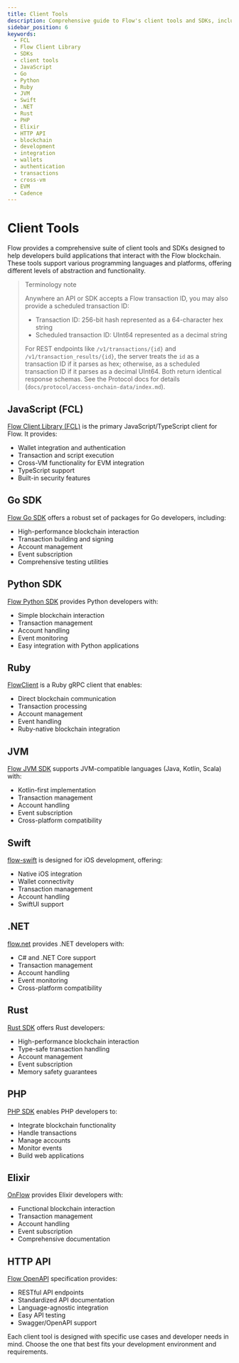 ```yaml
---
title: Client Tools
description: Comprehensive guide to Flow's client tools and SDKs, including FCL-JS, Go SDK, and various language-specific implementations for interacting with the Flow blockchain.
sidebar_position: 6
keywords:
  - FCL
  - Flow Client Library
  - SDKs
  - client tools
  - JavaScript
  - Go
  - Python
  - Ruby
  - JVM
  - Swift
  - .NET
  - Rust
  - PHP
  - Elixir
  - HTTP API
  - blockchain
  - development
  - integration
  - wallets
  - authentication
  - transactions
  - cross-vm
  - EVM
  - Cadence
---
```


# Client Tools

Flow provides a comprehensive suite of client tools and SDKs designed to help developers build applications that interact with the Flow blockchain. These tools support various programming languages and platforms, offering different levels of abstraction and functionality.

> Terminology note
>
> Anywhere an API or SDK accepts a Flow transaction ID, you may also provide a scheduled transaction ID:
> - Transaction ID: 256-bit hash represented as a 64-character hex string
> - Scheduled transaction ID: UInt64 represented as a decimal string
> 
> For REST endpoints like `/v1/transactions/{id}` and `/v1/transaction_results/{id}`, the server treats the `id` as a transaction ID if it parses as hex; otherwise, as a scheduled transaction ID if it parses as a decimal UInt64. Both return identical response schemas. See the Protocol docs for details (`docs/protocol/access-onchain-data/index.md`).

## JavaScript (FCL)

[Flow Client Library (FCL)] is the primary JavaScript/TypeScript client for Flow. It provides:

- Wallet integration and authentication
- Transaction and script execution
- Cross-VM functionality for EVM integration
- TypeScript support
- Built-in security features

## Go SDK

[Flow Go SDK] offers a robust set of packages for Go developers, including:

- High-performance blockchain interaction
- Transaction building and signing
- Account management
- Event subscription
- Comprehensive testing utilities

## Python SDK

[Flow Python SDK] provides Python developers with:

- Simple blockchain interaction
- Transaction management
- Account handling
- Event monitoring
- Easy integration with Python applications

## Ruby

[FlowClient] is a Ruby gRPC client that enables:

- Direct blockchain communication
- Transaction processing
- Account management
- Event handling
- Ruby-native blockchain integration

## JVM

[Flow JVM SDK] supports JVM-compatible languages (Java, Kotlin, Scala) with:

- Kotlin-first implementation
- Transaction management
- Account handling
- Event subscription
- Cross-platform compatibility

## Swift

[flow-swift] is designed for iOS development, offering:

- Native iOS integration
- Wallet connectivity
- Transaction management
- Account handling
- SwiftUI support

## .NET

[flow.net] provides .NET developers with:

- C# and .NET Core support
- Transaction management
- Account handling
- Event monitoring
- Cross-platform compatibility

## Rust

[Rust SDK] offers Rust developers:

- High-performance blockchain interaction
- Type-safe transaction handling
- Account management
- Event subscription
- Memory safety guarantees

## PHP

[PHP SDK] enables PHP developers to:

- Integrate blockchain functionality
- Handle transactions
- Manage accounts
- Monitor events
- Build web applications

## Elixir

[OnFlow] provides Elixir developers with:

- Functional blockchain interaction
- Transaction management
- Account handling
- Event subscription
- Comprehensive documentation

## HTTP API

[Flow OpenAPI] specification provides:

- RESTful API endpoints
- Standardized API documentation
- Language-agnostic integration
- Easy API testing
- Swagger/OpenAPI support

Each client tool is designed with specific use cases and developer needs in mind. Choose the one that best fits your development environment and requirements.

[Flow Client Library (FCL)]: ./fcl-js/index.md
[Flow Go SDK]: ./flow-go-sdk/index.md
[Flow Python SDK]: https://github.com/janezpodhostnik/flow-py-sdk
[FlowClient]: https://github.com/glucode/flow_client
[Flow JVM SDK]: https://github.com/onflow/flow-jvm-sdk
[flow-swift]: https://github.com/Outblock/flow-swift
[flow.net]: https://github.com/tyronbrand/flow.net
[Rust SDK]: https://github.com/fee1-dead/flow.rs
[PHP SDK]: https://github.com/mayvenstudios/flow-php-sdk
[OnFlow]: https://github.com/nkezhaya/on_flow
[Flow OpenAPI]: /http-api
